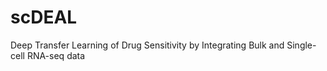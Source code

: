 # scDEAL
Deep Transfer Learning of Drug Sensitivity by Integrating Bulk and Single-cell RNA-seq data
